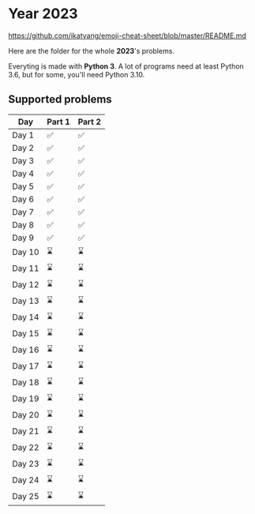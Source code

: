 # Year 2023

https://github.com/ikatyang/emoji-cheat-sheet/blob/master/README.md

Here are the folder for the whole **2023**'s problems.

Everyting is made with **Python 3**. A lot of programs need at least Python 3.6, but for some, you'll need Python 3.10.

## Supported problems

| Day    | Part 1             | Part 2             |
| ------ | ------------------ | ------------------ |
| Day 1  | :white_check_mark: | :white_check_mark: |
| Day 2  | :white_check_mark: | :white_check_mark: |
| Day 3  | :white_check_mark: | :white_check_mark: |
| Day 4  | :white_check_mark: | :white_check_mark: |
| Day 5  | :white_check_mark: | :white_check_mark: |
| Day 6  | :white_check_mark: | :white_check_mark: |
| Day 7  | :white_check_mark: | :white_check_mark: |
| Day 8  | :white_check_mark: | :white_check_mark: |
| Day 9  | :white_check_mark: | :white_check_mark: |
| Day 10 | :hourglass:        | :hourglass:        |
| Day 11 | :hourglass:        | :hourglass:        |
| Day 12 | :hourglass:        | :hourglass:        |
| Day 13 | :hourglass:        | :hourglass:        |
| Day 14 | :hourglass:        | :hourglass:        |
| Day 15 | :hourglass:        | :hourglass:        |
| Day 16 | :hourglass:        | :hourglass:        |
| Day 17 | :hourglass:        | :hourglass:        |
| Day 18 | :hourglass:        | :hourglass:        |
| Day 19 | :hourglass:        | :hourglass:        |
| Day 20 | :hourglass:        | :hourglass:        |
| Day 21 | :hourglass:        | :hourglass:        |
| Day 22 | :hourglass:        | :hourglass:        |
| Day 23 | :hourglass:        | :hourglass:        |
| Day 24 | :hourglass:        | :hourglass:        |
| Day 25 | :hourglass:        | :hourglass:        |
